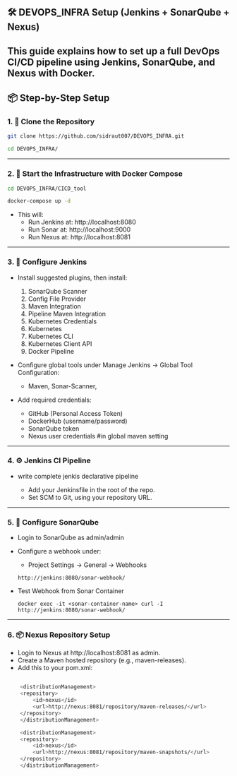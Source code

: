 ## 🛠 DEVOPS_INFRA Setup (Jenkins + SonarQube + Nexus)

This guide explains how to set up a full DevOps CI/CD pipeline using **Jenkins**, **SonarQube**, and **Nexus** with Docker. 
---

## 📦 Step-by-Step Setup

### 1. 🔧 Clone the Repository

```bash
git clone https://github.com/sidraut007/DEVOPS_INFRA.git

cd DEVOPS_INFRA/
```
---

### 2. 🐳 Start the Infrastructure with Docker Compose

```bash
cd DEVOPS_INFRA/CICD_tool

docker-compose up -d

```

- This will:
    - Run Jenkins at:    http://localhost:8080
    - Run Sonar at:    http://localhost:9000
    - Run Nexus at:    http://localhost:8081

---

### 3. 👷 Configure Jenkins

- Install suggested plugins, then install:
	1. SonarQube Scanner
	2. Config File Provider
	3. Maven Integration
	4. Pipeline Maven Integration
	5. Kubernetes Credentials
	6. Kubernetes
	7. Kubernetes CLI
	8. Kubernetes Client API
	9. Docker Pipeline

- Configure global tools under Manage Jenkins → Global Tool Configuration:
    - Maven, Sonar-Scanner, 

- Add required credentials:

    - GitHub (Personal Access Token)
    - DockerHub (username/password)
    - SonarQube token
    - Nexus user credentials #in global maven setting

---

### 4. ⚙️ Jenkins CI Pipeline 
- write complete jenkis declarative pipeline 

    - Add your Jenkinsfile in the root of the repo.
    - Set SCM to Git, using your repository URL.

---

### 5. 🧪 Configure SonarQube
- Login to SonarQube as admin/admin

- Configure a webhook under:
    - Project Settings → General → Webhooks
    
    ```
    http://jenkins:8080/sonar-webhook/
    ```

- Test Webhook from Sonar Container
    ```
    docker exec -it <sonar-container-name> curl -I http://jenkins:8080/sonar-webhook/
    ```

---

### 6. 📦 Nexus Repository Setup
- Login to Nexus at http://localhost:8081 as admin.
- Create a Maven hosted repository (e.g., maven-releases).
- Add this to your pom.xml:

```bash

    <distributionManagement>
    <repository>
        <id>nexus</id>
        <url>http://nexus:8081/repository/maven-releases/</url>
    </repository>
    </distributionManagement>

    <distributionManagement>
    <repository>
        <id>nexus</id>
        <url>http://nexus:8081/repository/maven-snapshots/</url>
    </repository>
    </distributionManagement>

```

